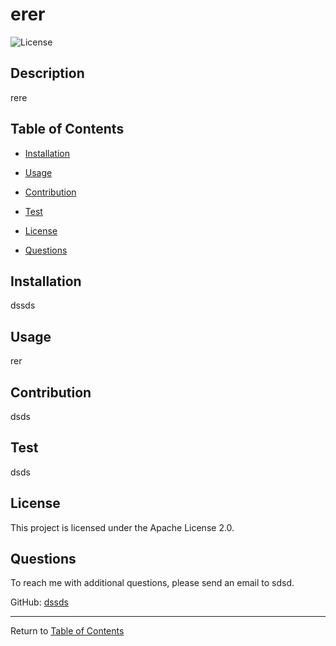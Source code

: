 # erer

![License](https://img.shields.io/badge/license-apache_license_2.0-brightgreen.svg)

## Description

rere

## Table of Contents

- [Installation](#installation)

- [Usage](#usage)

- [Contribution](#contribution)

- [Test](#test)

- [License](#license)

- [Questions](#questions)

## Installation

dssds

## Usage

rer

## Contribution

dsds

## Test

dsds

## License

This project is licensed under the Apache License 2.0.

## Questions

To reach me with additional questions, please send an email to sdsd.

GitHub: [dssds](https://github.com/dssds)

---

Return to [Table of Contents](#table-of-contents)
